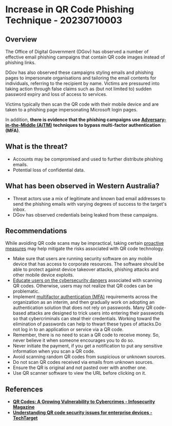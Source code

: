 # Increase in QR Code Phishing Technique - 20230710003

Overview
--------

The Office of Digital Government (DGov) has observed a number of effective email phishing campaigns that contain QR code images instead of phishing links.

DGov has also observed these campaigns styling emails and phishing pages to impersonate organisations and tailoring the email contents for individuals, referring to the recipient by name. Victims are pressured into taking action through false claims such as (but not limited to) sudden password expiry and loss of access to services.

Victims typically then scan the QR code with their mobile device and are taken to a phishing page impersonating Microsoft login pages.

In addition, **there is evidence that the phishing campaigns use** [**Adversary-in-the-Middle (AiTM)**](https://www.microsoft.com/en-us/security/blog/2022/07/12/from-cookie-theft-to-bec-attackers-use-aitm-phishing-sites-as-entry-point-to-further-financial-fraud/ "https://www.microsoft.com/en-us/security/blog/2022/07/12/from-cookie-theft-to-bec-attackers-use-aitm-phishing-sites-as-entry-point-to-further-financial-fraud/") **techniques to bypass multi-factor authentication (MFA)**.

What is the threat?
-------------------

-   Accounts may be compromised and used to further distribute phishing emails.
-   Potential loss of confidential data.

What has been observed in Western Australia?
-----------------------

-   Threat actors use a mix of legitimate and known bad email addresses to send the phishing emails with varying degrees of success to the target's inbox.
-   DGov has observed credentials being leaked from these campaigns.

Recommendations
------------------------------------

While avoiding QR code scans may be impractical, taking certain [proactive measures](https://cisomag.com/think-before-you-scan-malicious-qr-codes-in-the-wild/ "https://cisomag.com/think-before-you-scan-malicious-qr-codes-in-the-wild/") may help mitigate the risks associated with QR code technology.

- Make sure that users are running security software on any mobile device that has access to corporate resources. The software should be able to protect against device takeover attacks, phishing attacks and other mobile device exploits.
- [Educate users on the cybersecurity dangers](https://www.techtarget.com/searchsecurity/post/4-ways-to-build-a-thoughtful-security-culture "https://www.techtarget.com/searchsecurity/post/4-ways-to-build-a-thoughtful-security-culture") associated with scanning QR codes. Otherwise, users may not realize that QR codes can be problematic.
- Implement [multifactor authentication (MFA)](https://www.techtarget.com/searchsecurity/definition/multifactor-authentication-MFA "https://www.techtarget.com/searchsecurity/definition/multifactor-authentication-mfa") requirements across the organization as an interim, and then gradually work on adopting an authentication solution that does not rely on passwords. Many QR code-based attacks are designed to trick users into entering their passwords so that cybercriminals can steal their credentials. Working toward the elimination of passwords can help to thwart these types of attacks.Do not log in to an application or service via a QR code.
-   Remember, there is no need to scan a QR code to receive money. So, never believe it when someone encourages you to do so.
-   Never initiate the payment, if you get a notification to put any sensitive information when you scan a QR code.
-   Avoid scanning random QR codes from suspicious or unknown sources.
-   Do not scan QR codes received via emails from unknown sources.
-   Ensure the QR is original and not pasted over with another one.
-   Use QR scanner software to view the URL before clicking on it.

References
----------

-   [**QR Codes: A Growing Vulnerability to Cybercrimes - Infosecurity Magazine**](https://www.infosecurity-magazine.com/opinions/qr-codes-vulnerability-cybercrimes/#:~:text=QR%20Code%20Fraud%20is%20Rampant&text=In%20fact%2C%20many%20don%27t,information%20and%20inserts%20digital%20infections. "https://www.infosecurity-magazine.com/opinions/qr-codes-vulnerability-cybercrimes/#:~:text=qr%20code%20fraud%20is%20rampant&text=in%20fact%2c%20many%20don%27t,information%20and%20inserts%20digital%20infections.")
-   [**Understanding QR code security issues for enterprise devices - TechTarget**](https://www.techtarget.com/searchmobilecomputing/tip/Understanding-QR-code-security-issues-for-enterprise-devices)
